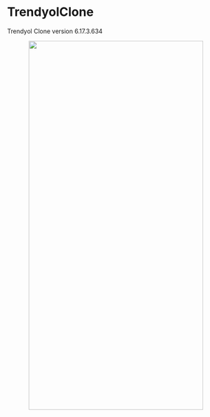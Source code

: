 # TrendyolClone
Trendyol Clone version 6.17.3.634

<p align="center">
  <img src="https://github.com/metehn/TrendyolClone/blob/master/trendyol_screen_record.gif" width="405" height="855">
</p>


